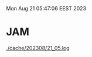 Mon Aug 21 05:47:06 EEST 2023
# JAM
<a href='./cache/202308/21_05.log'>./cache/202308/21_05.log</a>
